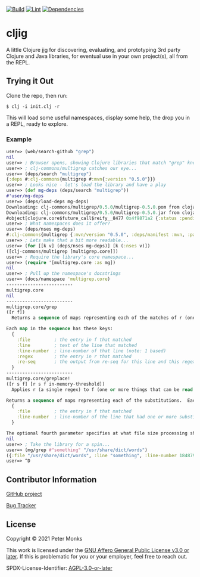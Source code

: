 [![Build](https://github.com/pmonks/cljig/workflows/build/badge.svg?branch=main)](https://github.com/pmonks/cljig/actions?query=workflow%3Abuild) [![Lint](https://github.com/pmonks/cljig/workflows/lint/badge.svg?branch=main)](https://github.com/pmonks/cljig/actions?query=workflow%3Alint) [![Dependencies](https://github.com/pmonks/cljig/workflows/dependencies/badge.svg?branch=main)](https://github.com/pmonks/cljig/actions?query=workflow%3Adependencies)

# cljig

A little Clojure [jig](https://en.wikipedia.org/wiki/Jig_(tool)) for discovering, evaluating, and prototyping 3rd party
Clojure and Java libraries, for eventual use in your own project(s), all from the REPL.

## Trying it Out
Clone the repo, then run:

```shell
$ clj -i init.clj -r
```

This will load some useful namespaces, display some help, the drop you in a REPL, ready to explore.

### Example
```clojure
user=> (web/search-github "grep")
nil
user=> ; Browser opens, showing Clojure libraries that match "grep" known to GitHub
user=> ; clj-commons/multigrep catches our eye...
user=> (deps/search "multigrep")
{:deps #:clj-commons{multigrep #:mvn{:version "0.5.0"}}}
user=> ; Looks nice - let's load the library and have a play
user=> (def mg-deps (deps/search "multigrep"))
#'user/mg-deps
user=> (deps/load-deps mg-deps)
Downloading: clj-commons/multigrep/0.5.0/multigrep-0.5.0.pom from clojars
Downloading: clj-commons/multigrep/0.5.0/multigrep-0.5.0.jar from clojars
#object[clojure.core$future_call$reify__8477 0x4f9871a2 {:status :pending, :val nil}]
user=> ; What namespaces does it offer?
user=> (deps/nses mg-deps)
#:clj-commons{multigrep {:mvn/version "0.5.0", :deps/manifest :mvn, :parents #{[]}, :paths ["~/.m2/repository/clj-commons/multigrep/0.5.0/multigrep-0.5.0.jar"], :nses [multigrep.core]}}
user=> ; Lets make that a bit more readable...
user=> (for [[k v] (deps/nses mg-deps)] [k (:nses v)])
([clj-commons/multigrep [multigrep.core]])
user=> ; Require the library's core namespace...
user=> (require '[multigrep.core :as mg])
nil
user=> ; Pull up the namespace's docstrings
user=> (docs/namespace 'multigrep.core)
-------------------------
multigrep.core
nil
-------------------------
multigrep.core/grep
([r f])
  Returns a sequence of maps representing each of the matches of r (one or more regexes) in f (one or more things that can be read by clojure.io/reader).

Each map in the sequence has these keys:
  {
    :file         ; the entry in f that matched
    :line         ; text of the line that matched
    :line-number  ; line-number of that line (note: 1 based)
    :regex        ; the entry in r that matched
    :re-seq       ; the output from re-seq for this line and this regex
  }
-------------------------
multigrep.core/greplace!
([r s f] [r s f in-memory-threshold])
  Applies r (a single regex) to f (one or more things that can be read by clojure.io/reader), substituting s (a string, or a function of one parameter (the match(es) from the regex) returning a string).

Returns a sequence of maps representing each of the substitutions.  Each map in the sequence has these keys:
  {
    :file         ; the entry in f that matched
    :line-number  ; line-number of the line that had one or more substitutions (note: 1 based)
  }

The optional fourth parameter specifies at what file size processing should switch from in-memory to on-disk.  It defaults to 1MB.
nil
user=> ; Take the library for a spin...
user=> (mg/grep #"something" "/usr/share/dict/words")
({:file "/usr/share/dict/words", :line "something", :line-number 184879, :regex #"something", :re-seq ("something")} {:file "/usr/share/dict/words", :line "somethingness", :line-number 184880, :regex #"something", :re-seq ("something")} {:file "/usr/share/dict/words", :line "undersomething", :line-number 214685, :regex #"something", :re-seq ("something")})
user=> ^D
```

## Contributor Information

[GitHub project](https://github.com/pmonks/cljig)

[Bug Tracker](https://github.com/pmonks/cljig/issues)

## License

Copyright © 2021 Peter Monks

This work is licensed under the [GNU Affero General Public License v3.0 or later](http://www.gnu.org/licenses/agpl-3.0.html).
If this is problematic for you or your employer, feel free to reach out.

SPDX-License-Identifier: [AGPL-3.0-or-later](https://spdx.org/licenses/AGPL-3.0-or-later.html)
